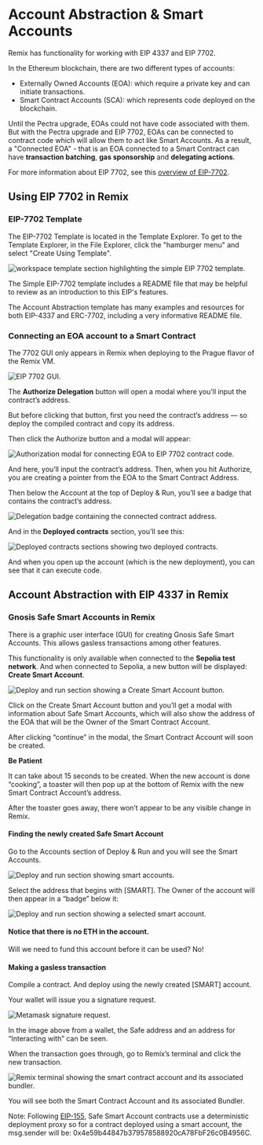 Account Abstraction & Smart Accounts
====================================
Remix has functionality for working with EIP 4337 and EIP 7702.  

In the Ethereum blockchain, there are two different types of accounts:
- Externally Owned Accounts (EOA): which require a private key and can initiate transactions.
- Smart Contract Accounts (SCA): which represents code deployed on the blockchain.

Until the Pectra upgrade, EOAs could not have code associated with them.
But with the Pectra upgrade and EIP 7702, EOAs can be connected to contract code which will allow them to act like Smart Accounts.  As a result, a "Connected EOA" - that is an EOA connected to a Smart Contract can have **transaction batching**, **gas sponsorship** and **delegating actions**.  

For more information about EIP 7702, see this [overview of EIP-7702](https://eip7702.io).

## Using EIP 7702 in Remix
### EIP-7702 Template

The EIP-7702 Template is located in the Template Explorer. To get to the Template Explorer, in the File Explorer, click the "hamburger menu" and select "Create Using Template". 

![workspace template section highlighting the simple EIP 7702 template.](images/a-aa-ws-template-7702.png)

The Simple EIP-7702 template includes a README file that may be helpful to review as an introduction to this EIP's features. 

The Account Abstraction template has many examples and resources for both EIP-4337 and ERC-7702, including a very informative README file.

### Connecting an EOA account to a Smart Contract

The 7702 GUI only appears in Remix when deploying to the Prague flavor of the Remix VM.

![EIP 7702 GUI.](images/a-aa-7702-vm-prague.png)

The **Authorize Delegation** button will open a modal where you’ll input the contract’s address.

But before clicking that button, first you need the contract’s address — so deploy the compiled contract and copy its address.

Then click the Authorize button and a modal will appear:

![Authorization modal for connecting EOA to EIP 7702 contract code.](images/a-aa-7702-modal.png)

And here, you’ll input the contract’s address. Then, when you hit Authorize, you are creating a pointer from the EOA to the Smart Contract Address.

Then below the Account at the top of Deploy & Run, you’ll see a badge that contains the contract’s address.

![Delegation badge containing the connected contract address.](images/a-aa-connection-badge.png)

And in the **Deployed contracts** section, you’ll see this:

![Deployed contracts sections showing two deployed contracts.](images/a-aa-deployed-7702.png)

And when you open up the account (which is the new deployment), you can see that it can execute code. 

## Account Abstraction with EIP 4337 in Remix

### Gnosis Safe Smart Accounts in Remix
There is a graphic user interface (GUI) for creating Gnosis Safe Smart Accounts. This allows gasless transactions among other features. 

This functionality is only available when connected to the **Sepolia test network**.
And when connected to Sepolia, a new button will be displayed: **Create Smart Account**.

![Deploy and run section showing a Create Smart Account button.](images/a-aa-gsa-create1.png)

Click on the Create Smart Account button and you’ll get a modal with information about Safe Smart Accounts, which will also show the address of the EOA that will be the Owner of the Smart Contract Account.

After clicking “continue” in the modal, the Smart Contract Account will soon be created.

**Be Patient**

It can take about 15 seconds to be created. When the new account is done “cooking”, a toaster will then pop up at the bottom of Remix with the new Smart Contract Account’s address.

After the toaster goes away, there won’t appear to be any visible change in Remix.

#### Finding the newly created Safe Smart Account

Go to the Accounts section of Deploy & Run and you will see the Smart Accounts.

![Deploy and run section showing smart accounts.](images/a-aa-gnosis-smart-account1.png)

Select the address that begins with [SMART]. The Owner of the account will then appear in a “badge” below it:

![Deploy and run section showing a selected smart account.](images/a-aa-gssa-account-select.png)

#### Notice that there is no ETH in the account.

Will we need to fund this account before it can be used? No!

#### Making a gasless transaction

Compile a contract. And deploy using the newly created [SMART] account.

Your wallet will issue you a signature request.

![Metamask signature request.](images/a-aa-gssa-sig-request.png)

In the image above from a wallet, the Safe address and an address for “Interacting with” can be seen.

When the transaction goes through, go to Remix’s terminal and click the new transaction.

![Remix terminal showing the smart contract account and its associated bundler.](images/a-aa-gsa-log.png)

You will see both the Smart Contract Account and its associated Bundler.

Note: Following [EIP-155](https://eips.ethereum.org/EIPS/eip-155), Safe Smart Account contracts use a deterministic deployment proxy so for a contract deployed using a smart account, the msg.sender will be: 0x4e59b44847b379578588920cA78FbF26c0B4956C.
